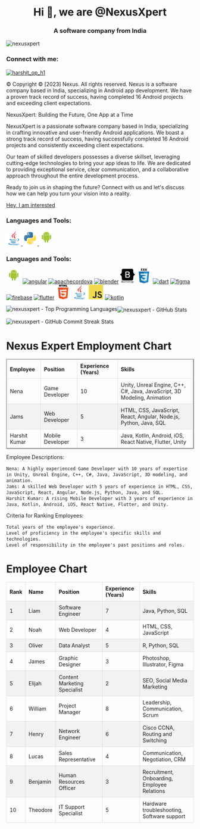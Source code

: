 <h1 align="center">Hi 👋, we are @NexusXpert</h1>
<h3 align="center">A software company from India</h3>

<p align="left"> <img src="https://komarev.com/ghpvc/?username=nexusxpert&label=Profile%20views&color=0e75b6&style=flat" alt="nexusxpert" /> </p>

<h3 align="left">Connect with me:</h3>
<p align="left">
<a href="https://instagram.com/NexusXpert" target="blank"><img align="center" src="https://raw.githubusercontent.com/rahuldkjain/github-profile-readme-generator/master/src/images/icons/Social/instagram.svg" alt="harshit_op_h1" height="30" width="40" /></a>
</p>

<p>© Copyright &copy; [2023] Nexus. All rights reserved. Nexus is a software company based in India, specializing in Android app development. We have a proven track record of success, having completed 16 Android projects and exceeding client expectations.</p>

NexusXpert: Building the Future, One App at a Time

NexusXpert is a passionate software company based in India, specializing in crafting innovative and user-friendly Android applications. We boast a strong track record of success, having successfully completed 16 Android projects and consistently exceeding client expectations.

Our team of skilled developers possesses a diverse skillset, leveraging cutting-edge technologies to bring your app ideas to life. We are dedicated to providing exceptional service, clear communication, and a collaborative approach throughout the entire development process.

Ready to join us in shaping the future? Connect with us and let's discuss how we can help you turn your vision into a reality.

<a href="https://wa.me/+918009773835?text=Hey,%20I%20am%20interested" class="mega-button">
  Hey, I am interested
</a>





<h3 align="left">Languages and Tools:</h3>
<p align="left"> 
  <!-- Updated order of languages -->
  <a href="https://www.java.com" target="_blank" rel="noreferrer"> <img src="https://raw.githubusercontent.com/devicons/devicon/master/icons/java/java-original.svg" alt="java" width="40" height="40"/> </a>
  <a href="https://www.python.org" target="_blank" rel="noreferrer"> <img src="https://raw.githubusercontent.com/devicons/devicon/master/icons/python/python-original.svg" alt="python" width="40" height="40"/> </a>
  <a href="https://developer.android.com" target="_blank" rel="noreferrer"> <img src="https://raw.githubusercontent.com/devicons/devicon/master/icons/android/android-original-wordmark.svg" alt="android" width="40" height="40"/> </a>
  <h3 align="left">Languages and Tools:</h3>
<p align="left">
  <a href="https://developer.android.com" target="_blank" rel="noreferrer"><img src="https://raw.githubusercontent.com/devicons/devicon/master/icons/android/android-original-wordmark.svg" alt="android" width="40" height="40"/></a>
  <a href="https://angular.io" target="_blank" rel="noreferrer"><img src="https://angular.io/assets/images/logos/angular/angular.svg" alt="angular" width="40" height="40"/></a>
  <a href="https://cordova.apache.org/" target="_blank" rel="noreferrer"><img src="https://www.vectorlogo.zone/logos/apache_cordova/apache_cordova-icon.svg" alt="apachecordova" width="40" height="40"/></a>
  <a href="https://www.blender.org/" target="_blank" rel="noreferrer"><img src="https://download.blender.org/branding/community/blender_community_badge_white.svg" alt="blender" width="40" height="40"/></a>
  <a href="https://getbootstrap.com" target="_blank" rel="noreferrer"><img src="https://raw.githubusercontent.com/devicons/devicon/master/icons/bootstrap/bootstrap-plain-wordmark.svg" alt="bootstrap" width="40" height="40"/></a>
  <a href="https://www.w3schools.com/css/" target="_blank" rel="noreferrer"><img src="https://raw.githubusercontent.com/devicons/devicon/master/icons/css3/css3-original-wordmark.svg" alt="css3" width="40" height="40"/></a>
  <a href="https://dart.dev" target="_blank" rel="noreferrer"><img src="https://www.vectorlogo.zone/logos/dartlang/dartlang-icon.svg" alt="dart" width="40" height="40"/></a>
  <a href="https://www.figma.com/" target="_blank" rel="noreferrer"><img src="https://www.vectorlogo.zone/logos/figma/figma-icon.svg" alt="figma" width="40" height="40"/></a>
  <a href="https://firebase.google.com/" target="_blank" rel="noreferrer"><img src="https://www.vectorlogo.zone/logos/firebase/firebase-icon.svg" alt="firebase" width="40" height="40"/></a>
  <a href="https://flutter.dev" target="_blank" rel="noreferrer"><img src="https://www.vectorlogo.zone/logos/flutterio/flutterio-icon.svg" alt="flutter" width="40" height="40"/></a>
  <a href="https://www.w3.org/html/" target="_blank" rel="noreferrer"><img src="https://raw.githubusercontent.com/devicons/devicon/master/icons/html5/html5-original-wordmark.svg" alt="html5" width="40" height="40"/></a>
  <a href="https://www.java.com" target="_blank" rel="noreferrer"><img src="https://raw.githubusercontent.com/devicons/devicon/master/icons/java/java-original.svg" alt="java" width="40" height="40"/></a>
  <a href="https://developer.mozilla.org/en-US/docs/Web/JavaScript" target="_blank" rel="noreferrer"><img src="https://raw.githubusercontent.com/devicons/devicon/master/icons/javascript/javascript-original.svg" alt="javascript" width="40" height="40"/></a>
  <a href="https://kotlinlang.org" target="_blank" rel="noreferrer"><img src="https://www.vectorlogo.zone/logos/kotlinlang/kotlinlang-icon.svg" alt="kotlin" width="40" height="40"/></a>
  <!-- ... (add other icons similarly) ... -->
</p>

</p>

<!-- Updated GitHub stats to emphasize Java, Python, and number one status -->
<p>
  <img
    align="left"
    src="https://github-readme-stats.vercel.app/api/top-langs?username=nexusxpert&show_icons=true&locale=en&layout=compact"
    alt="nexusxpert - Top Programming Languages"
  />
</p>

<p>
  <img
    align="center"
    src="https://github-readme-stats.vercel.app/api?username=nexusxpert&show_icons=true&locale=en"
    alt="nexusxpert - GitHub Stats"
  />
</p>

<p>
  <img
    align="center"
    src="https://github-readme-streak-stats.herokuapp.com/?user=nexusxpert&"
    alt="nexusxpert - GitHub Commit Streak Stats"
  />
</p>

<!DOCTYPE html>
<html lang="en">
<head>
  <meta charset="UTF-8">
  <meta name="viewport" content="width=device-width, initial-scale=1.0">
  <title>Nexus Expert Employment Chart</title>
</head>
<body>
  <h1>Nexus Expert Employment Chart</h1>
  <table border="1">
    <thead>
      <tr>
        <th>Employee</th>
        <th>Position</th>
        <th>Experience (Years)</th>
        <th>Skills</th>
      </tr>
    </thead>
    <tbody>
      <tr>
        <td>Nena</td>
        <td>Game Developer</td>
        <td>10</td>
        <td>Unity, Unreal Engine, C++, C#, Java, JavaScript, 3D Modeling, Animation</td>
      </tr>
      <tr>
        <td>Jams</td>
        <td>Web Developer</td>
        <td>5</td>
        <td>HTML, CSS, JavaScript, React, Angular, Node.js, Python, Java, SQL</td>
      </tr>
      <tr>
        <td>Harshit Kumar</td>
        <td>Mobile Developer</td>
        <td>3</td>
        <td>Java, Kotlin, Android, iOS, React Native, Flutter, Unity</td>
      </tr>
    </tbody>
  </table>
</body>
</html>


Employee Descriptions:

    Nena: A highly experienced Game Developer with 10 years of expertise in Unity, Unreal Engine, C++, C#, Java, JavaScript, 3D modeling, and animation.
    Jams: A skilled Web Developer with 5 years of experience in HTML, CSS, JavaScript, React, Angular, Node.js, Python, Java, and SQL.
    Harshit Kumar: A rising Mobile Developer with 3 years of experience in Java, Kotlin, Android, iOS, React Native, Flutter, and Unity.

Criteria for Ranking Employees:

    Total years of the employee's experience.
    Level of proficiency in the employee's specific skills and technologies.
    Level of responsibility in the employee's past positions and roles.

<!DOCTYPE html>
<html lang="en">
<head>
    <meta charset="UTF-8">
    <meta name="viewport" content="width=device-width, initial-scale=1.0">
    <title>Employee Chart</title>
    <style>
        table {
            border-collapse: collapse;
            width: 100%;
        }
        th, td {
            text-align: left;
            padding: 8px;
            border: 1px solid #ddd;
        }
        tr:nth-child(even) {background-color: #f2f2f2;}
    </style>
</head>
<body>
    <h1>Employee Chart</h1>
    <table>
        <tr>
            <th>Rank</th>
            <th>Name</th>
            <th>Position</th>
            <th>Experience (Years)</th>
            <th>Skills</th>
        </tr>
        <tr>
            <td>1</td>
            <td>Liam</td>
            <td>Software Engineer</td>
            <td>7</td>
            <td>Java, Python, SQL</td>
        </tr>
        <tr>
            <td>2</td>
            <td>Noah</td>
            <td>Web Developer</td>
            <td>4</td>
            <td>HTML, CSS, JavaScript</td>
        </tr>
        <tr>
            <td>3</td>
            <td>Oliver</td>
            <td>Data Analyst</td>
            <td>5</td>
            <td>R, Python, SQL</td>
        </tr>
        <tr>
            <td>4</td>
            <td>James</td>
            <td>Graphic Designer</td>
            <td>3</td>
            <td>Photoshop, Illustrator, Figma</td>
        </tr>
        <tr>
            <td>5</td>
            <td>Elijah</td>
            <td>Content Marketing Specialist</td>
            <td>2</td>
            <td>SEO, Social Media Marketing</td>
        </tr>
        <tr>
            <td>6</td>
            <td>William</td>
            <td>Project Manager</td>
            <td>8</td>
            <td>Leadership, Communication, Scrum</td>
        </tr>
        <tr>
            <td>7</td>
            <td>Henry</td>
            <td>Network Engineer</td>
            <td>6</td>
            <td>Cisco CCNA, Routing and Switching</td>
        </tr>
        <tr>
            <td>8</td>
            <td>Lucas</td>
            <td>Sales Representative</td>
            <td>4</td>
            <td>Communication, Negotiation, CRM</td>
        </tr>
        <tr>
            <td>9</td>
            <td>Benjamin</td>
            <td>Human Resources Officer</td>
            <td>3</td>
            <td>Recruitment, Onboarding, Employee Relations</td>
        </tr>
        <tr>
            <td>10</td>
            <td>Theodore</td>
            <td>IT Support Specialist</td>
            <td>5</td>
            <td>Hardware troubleshooting, Software support</td>
        </tr>
    </table>
</body>
</html>



